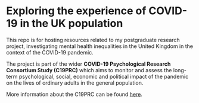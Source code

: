 # **Exploring the experience of COVID-19 in the UK population**

This repo is for hosting resources related to my postgraduate research project, investigating mental health inequalities in the United Kingdom in the context of the COVID-19 pandemic. 

The project is part of the wider **COVID-19 Psychological Research Consortium Study (C19PRC)** which aims to monitor and assess the long-term psychological, social, economic and political impact of the pandemic on the lives of ordinary adults in the general population. 

More information about the C19PRC can be found [here](https://www.sheffield.ac.uk/psychology-consortium-covid19). 

